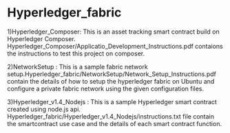 # Hyperledger_fabric

1)Hyperledger_Composer: This is an asset tracking smart contract build on Hyperledger Composer.
Hyperledger_Composer/Applicatio_Development_Instructions.pdf contaions the instructions to test this project on composer.

2)NetworkSetup : This is a sample fabric network setup.Hyperledger_fabric/NetworkSetup/Network_Setup_Instructions.pdf contain the details of how to setup the hyperledger fabric on Ubuntu and configure a private fabric network using the given configuration files.

3)Hyperledger_v1.4_Nodejs : This is a sample Hyperledger smart contract created using node.js api. Hyperledger_fabric/Hyperledger_v1.4_Nodejs/instructions.txt file contain the smartcontract use case and the details of each smart contract function.

